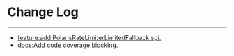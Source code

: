 # Change Log
---

- [feature:add PolarisRateLimiterLimitedFallback spi.](https://github.com/Tencent/spring-cloud-tencent/pull/830)
- [docs:Add code coverage blocking.](https://github.com/Tencent/spring-cloud-tencent/pull/836)
